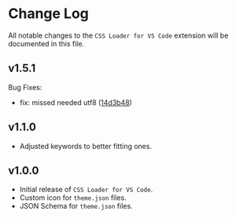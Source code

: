 # Change Log

All notable changes to the `CSS Loader for VS Code` extension will be documented in this file.

<!-- Check [Keep a Changelog](http://keepachangelog.com/) for recommendations on how to structure this file. -->


<!-- replace me with new updates! -->

## v1.5.1

Bug Fixes:
* fix: missed needed utf8 ([14d3b48](https://github.com/DeckThemes/CSS-Loader-VSCode/commit/14d3b48))


## v1.1.0

 - Adjusted keywords to better fitting ones.

## v1.0.0

- Initial release of `CSS Loader for VS Code`.
- Custom icon for `theme.json` files.
- JSON Schema for `theme.json` files.